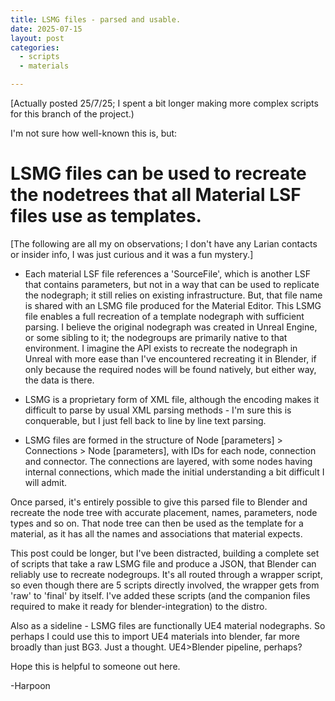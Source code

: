 ```yaml
---
title: LSMG files - parsed and usable.
date: 2025-07-15
layout: post
categories:
  - scripts
  - materials

---
```

[Actually posted 25/7/25; I spent a bit longer making more complex scripts for this branch of the project.)

I'm not sure how well-known this is, but:

# LSMG files can be used to recreate the nodetrees that all Material LSF files use as templates.

[The following are all my on observations; I don't have any Larian contacts or insider info, I was just curious and it was a fun mystery.]

 - Each material LSF file references a 'SourceFile', which is another LSF that contains parameters, but not in a way that can be used to replicate the nodegraph; it still relies on existing infrastructure.
But, that file name is shared with an LSMG file produced for the Material Editor. This LSMG file enables a full recreation of a template nodegraph with sufficient parsing.
I believe the original nodegraph was created in Unreal Engine, or some sibling to it; the nodegroups are primarily native to that environment.
I imagine the API exists to recreate the nodegraph in Unreal with more ease than I've encountered recreating it in Blender, if only because the required nodes will be found natively, but either way, the data is there.

- LSMG is a proprietary form of XML file, although the encoding makes it difficult to parse by usual XML parsing methods - I'm sure this is conquerable, but I just fell back to line by line text parsing.

- LSMG files are formed in the structure of Node [parameters] > Connections > Node [parameters], with IDs for each node, connection and connector.
The connections are layered, with some nodes having internal connections, which made the initial understanding a bit difficult I will admit.

Once parsed, it's entirely possible to give this parsed file to Blender and recreate the node tree with accurate placement, names, parameters, node types and so on.
That node tree can then be used as the template for a material, as it has all the names and associations that material expects.

This post could be longer, but I've been distracted, building a complete set of scripts that take a raw LSMG file and produce a JSON, that Blender can reliably use to recreate nodegroups.
It's all routed through a wrapper script, so even though there are 5 scripts directly involved, the wrapper gets from 'raw' to 'final' by itself. I've added these scripts (and the companion files required to make it ready for blender-integration) to the distro.

Also as a sideline - LSMG files are functionally UE4 material nodegraphs. So perhaps I could use this to import UE4 materials into blender, far more broadly than just BG3.  Just a thought. UE4>Blender pipeline, perhaps?

Hope this is helpful to someone out here.

-Harpoon
